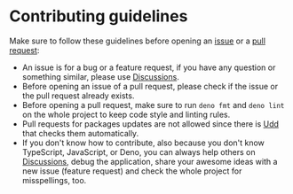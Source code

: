 # Contributing guidelines

Make sure to follow these guidelines before opening an [issue](https://github.com/Bellisario/nodeno/issues/new/choose) or a [pull request](https://github.com/Bellisario/nodeno/pulls):

- An issue is for a bug or a feature request, if you have any question or something similar, please use [Discussions](https://github.com/Bellisario/nodeno/discussions).
- Before opening an issue of a pull request, please check if the issue or the pull request already exists.
- Before opening a pull request, make sure to run `deno fmt` and `deno lint` on the whole project to keep code style and linting rules.
- Pull requests for packages updates are not allowed since there is [Udd](https://github.com/hayd/deno-udd) that checks them automatically.
- If you don't know how to contribute, also because you don't know TypeScript, JavaScript, or Deno, you can always help others on [Discussions](https://github.com/Bellisario/profilator/discussions), debug the application, share your awesome ideas with a new issue (feature request) and check the whole project for misspellings, too.
